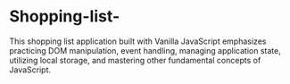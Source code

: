 # Shopping-list-
 This shopping list application built with Vanilla JavaScript emphasizes practicing DOM manipulation, event handling, managing application state, utilizing local storage, and mastering other fundamental concepts of JavaScript.

